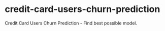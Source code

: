 # credit-card-users-churn-prediction
Credit Card Users Churn Prediction - Find best possible model.
